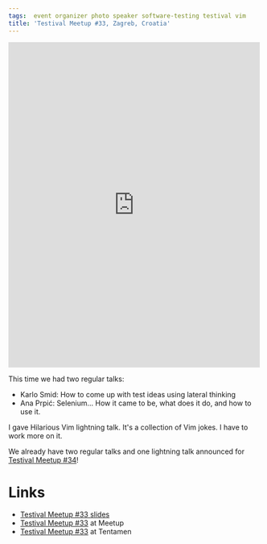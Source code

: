 ```yaml
---
tags:  event organizer photo speaker software-testing testival vim
title: 'Testival Meetup #33, Zagreb, Croatia'
---
```

<iframe src="https://www.facebook.com/plugins/post.php?href=https%3A%2F%2Fwww.facebook.com%2Fmedia%2Fset%2F%3Fset%3Da.10155932590317290.1073741933.735252289%26type%3D3&width=500" width="500" height="646" style="border:none;overflow:hidden" scrolling="no" frameborder="0" allowTransparency="true"></iframe>

This time we had two regular talks:

- Karlo Smid: How to come up with test ideas using lateral thinking
- Ana Prpić: Selenium... How it came to be, what does it do, and how to use it.

I gave Hilarious Vim lightning talk. It's a collection of Vim jokes. I have to work more on it.

We already have two regular talks and one lightning talk announced for [Testival Meetup #34](https://www.meetup.com/testival/events/245700306/)!

# Links

- [Testival Meetup #33 slides](https://github.com/zeljkofilipin/testival/tree/master/files/33)
- [Testival Meetup #33](https://www.meetup.com/testival/events/245314424) at Meetup
- [Testival Meetup #33](https://blog.tentamen.eu/testival-33-how-to-come-up-with-test-idea-using-lateral-thinking/) at Tentamen
